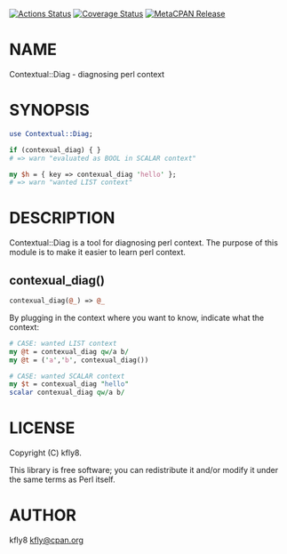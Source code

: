 [![Actions Status](https://github.com/kfly8/p5-Contextual-Diag/workflows/test/badge.svg)](https://github.com/kfly8/p5-Contextual-Diag/actions) [![Coverage Status](https://img.shields.io/coveralls/kfly8/p5-Contextual-Diag/master.svg?style=flat)](https://coveralls.io/r/kfly8/p5-Contextual-Diag?branch=master) [![MetaCPAN Release](https://badge.fury.io/pl/Contextual-Diag.svg)](https://metacpan.org/release/Contextual-Diag)
# NAME

Contextual::Diag - diagnosing perl context

# SYNOPSIS

```perl
use Contextual::Diag;

if (contexual_diag) { }
# => warn "evaluated as BOOL in SCALAR context"

my $h = { key => contexual_diag 'hello' };
# => warn "wanted LIST context"
```

# DESCRIPTION

Contextual::Diag is a tool for diagnosing perl context.
The purpose of this module is to make it easier to learn perl context.

## contexual\_diag()

```perl
contexual_diag(@_) => @_
```

By plugging in the context where you want to know, indicate what the context:

```perl
# CASE: wanted LIST context
my @t = contexual_diag qw/a b/
my @t = ('a','b', contexual_diag())

# CASE: wanted SCALAR context
my $t = contexual_diag "hello"
scalar contexual_diag qw/a b/
```

# LICENSE

Copyright (C) kfly8.

This library is free software; you can redistribute it and/or modify
it under the same terms as Perl itself.

# AUTHOR

kfly8 <kfly@cpan.org>
